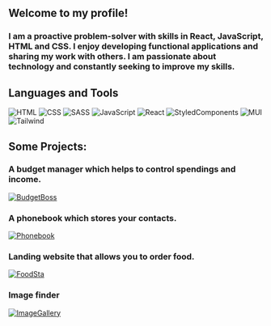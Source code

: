 ## Welcome to my profile!

### I am a proactive problem-solver with skills in React, JavaScript, HTML and CSS. I enjoy developing functional applications and sharing my work with others. I am passionate about technology and constantly seeking to improve my skills.

## Languages and Tools

![HTML](https://img.shields.io/badge/-HTML-orange?style=for-the-badge&logo=HTML5&logoColor=fff)
![CSS](https://img.shields.io/badge/-CSS-blue?style=for-the-badge&logo=CSS3&logoColor=fff)
![SASS](https://img.shields.io/badge/-SASS-pink?style=for-the-badge&logo=SASS&logoColor=fff)
![JavaScript](https://img.shields.io/badge/-JavaScript-yellow?style=for-the-badge&logo=JavaScript&logoColor=fff)
![React](https://img.shields.io/badge/-React-lightblue?style=for-the-badge&logo=React&logoColor=fff)
![StyledComponents](https://img.shields.io/badge/-Styled_Components-pink?style=for-the-badge&logo=StyledComponents&logoColor=fff)
![MUI](https://img.shields.io/badge/-MUI-purple?style=for-the-badge&logo=MUI&logoColor=fff)
![Tailwind](https://img.shields.io/badge/-Tailwind-purple?style=for-the-badge&logo=Tailwind&logoColor=fff)

## Some Projects:

### A budget manager which helps to control spendings and income.

[![BudgetBoss](https://img.shields.io/badge/-Budget_Boss-darkblue?style=for-the-badge&logo=&logoColor=fff)](https://pra78.github.io/goit-bc50-react-project/)

### A phonebook which stores your contacts.

[![Phonebook](https://img.shields.io/badge/-Phone_Book-darkblue?style=for-the-badge&logo=&logoColor=fff)](https://maxoleniuh.github.io/goit-react-hw-08-phonebook/)

### Landing website that allows you to order food.

[![FoodSta](https://img.shields.io/badge/-Food_Sta-darkblue?style=for-the-badge&logo=&logoColor=fff)](https://pra78.github.io/goit-bc50-html-css-project/)

### Image finder

[![ImageGallery](https://img.shields.io/badge/-Image_Finder-darkblue?style=for-the-badge&logo=&logoColor=fff)](https://maxoleniuh.github.io/goit-react-hw-04-images/)
